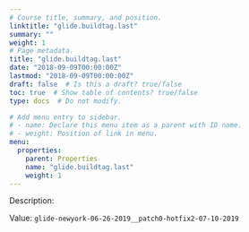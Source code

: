 ```yaml
---
# Course title, summary, and position.
linktitle: "glide.buildtag.last"
summary: ""
weight: 1
# Page metadata.
title: "glide.buildtag.last"
date: "2018-09-09T00:00:00Z"
lastmod: "2018-09-09T00:00:00Z"
draft: false  # Is this a draft? true/false
toc: true  # Show table of contents? true/false
type: docs  # Do not modify.

# Add menu entry to sidebar.
# - name: Declare this menu item as a parent with ID name.
# - weight: Position of link in menu.
menu:
  properties:
    parent: Properties
    name: "glide.buildtag.last"
    weight: 1
---
```


Description: 


Value: `glide-newyork-06-26-2019__patch0-hotfix2-07-10-2019`